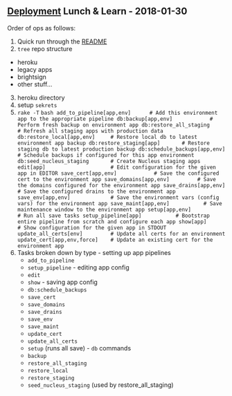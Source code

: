 ## [Deployment][1] Lunch & Learn - 2018-01-30

Order of ops as follows:

1. Quick run through the [README][2]
2. `tree` repo structure
  - heroku
  - legacy apps
  - brightsign
  - other stuff...
3. heroku directory
  1. setup `sekrets`
  2. `rake -T`
    ```bash
    add_to_pipeline[app,env]      # Add this environment app to the appropriate pipeline
    db:backup[app,env]            # Perform fresh backup on environment app
    db:restore_all_staging        # Refresh all staging apps with production data
    db:restore_local[app,env]     # Restore local db to latest environment app backup
    db:restore_staging[app]       # Restore staging db to latest production backup
    db:schedule_backups[app,env]  # Schedule backups if configured for this app environment
    db:seed_nucleus_staging       # Create Nucleus staging apps
    edit[app]                     # Edit configuration for the given app in EDITOR
    save_cert[app,env]            # Save the configured cert to the environment app
    save_domains[app,env]         # Save the domains configured for the environment app
    save_drains[app,env]          # Save the configured drains to the environment app
    save_env[app,env]             # Save the environment vars (config vars) for the environment app
    save_maint[app,env]           # Save maintenance window to the environment app
    setup[app,env]                # Run all save tasks
    setup_pipeline[app]           # Bootstrap entire pipeline from scratch and configure each app
    show[app]                     # Show configuration for the given app in STDOUT
    update_all_certs[env]         # Update all certs for an environment
    update_cert[app,env,force]    # Update an existing cert for the environment app
    ```
  3. Tasks broken down by type
    - setting up app pipelines
      - `add_to_pipeline`
      - `setup_pipeline`
    - editing app config
      - `edit`
      - `show`
    - saving app config
      - `db:schedule_backups`
      - `save_cert`
      - `save_domains`
      - `save_drains`
      - `save_env`
      - `save_maint`
      - `update_cert`
      - `update_all_certs`
      - `setup` (runs all save)
    - `db` commands
      - `backup`
      - `restore_all_staging`
      - `restore_local`
      - `restore_staging`
      - `seed_nucleus_staging` (used by restore_all_staging)


[1]: https://github.com/watermarkchurch/deployment
[2]: https://github.com/watermarkchurch/deployment/blob/master/README.md
